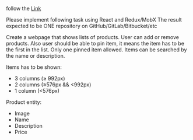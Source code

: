 follow the [Link](https://andrii1996.github.io/ProductCard/)


Please implement following task using React and Redux/MobX
The result expected to be ONE repository on GitHub/GitLab/Bitbucket/etc

Create a webpage that shows lists of products. User can add or remove products. Also user should be able to pin item, it means the item has to be the first in the list. Only one pinned item allowed. Items can be searched by the name or description.

Items has to be shown:
  - 3 columns (≥ 992px)
  - 2 columns (≥576px && <992px)
  - 1 column (<576px)

Product entity:
  - Image
  - Name
  - Description
  - Price
